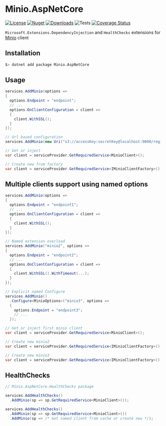 # Minio.AspNetCore

[![License](https://img.shields.io/github/license/appany/Minio.AspNetCore.svg)](https://github.com/appany/Minio.AspnetCore/blob/main/LICENSE)
[![Nuget](https://img.shields.io/nuget/v/Minio.AspNetCore.svg)](https://www.nuget.org/packages/Minio.AspNetCore)
[![Downloads](https://img.shields.io/nuget/dt/Minio.AspNetCore)](https://www.nuget.org/packages/Minio.AspNetCore)
![Tests](https://github.com/appany/Minio.AspNetCore/workflows/Tests/badge.svg)
[![Coverage Status](https://coveralls.io/repos/github/appany/Minio.AspNetCore/badge.svg?branch=main)](https://coveralls.io/github/appany/Minio.AspNetCore?branch=main)

`Microsoft.Extensions.DependencyInjection` and `HealthChecks` extensions for [Minio](https://github.com/minio/minio-dotnet) client

## Installation

```bash
$> dotnet add package Minio.AspNetCore
```

## Usage

```cs
services.AddMinio(options =>
{
  options.Endpoint = "endpoint";
  // ...
  options.OnClientConfiguration = client =>
  {
    client.WithSSL();
  }
});

// Url based configuration
services.AddMinio(new Uri("s3://accessKey:secretKey@localhost:9000/region"));

// Get or inject
var client = serviceProvider.GetRequiredService<MinioClient>();

// Create new from factory
var client = serviceProvider.GetRequiredService<IMinioClientFactory>().CreateClient();
```

## Multiple clients support using named options

```cs
services.AddMinio(options =>
{
  options.Endpoint = "endpoint1";
  // ...
  options.OnClientConfiguration = client =>
  {
    client.WithSSL();
  }
});

// Named extension overload
services.AddMinio("minio2", options =>
{
  options.Endpoint = "endpoint2";
  // ...
  options.OnClientConfiguration = client =>
  {
    client.WithSSL().WithTimeout(...);
  }
});

// Explicit named Configure
services.AddMinio()
  .Configure<MinioOptions>("minio3", options =>
  {
    options.Endpoint = "endpoint3";
    // ...
  });

// Get or inject first minio client
var client = serviceProvider.GetRequiredService<MinioClient>();

// Create new minio2
var client = serviceProvider.GetRequiredService<IMinioClientFactory>().CreateClient("minio2");

// Create new minio3
var client = serviceProvider.GetRequiredService<IMinioClientFactory>().CreateClient("minio3");
```

## HealthChecks

```cs
// Minio.AspNetCore.HealthChecks package

services.AddHealthChecks()
  .AddMinio(sp => sp.GetRequiredService<MinioClient>());

services.AddHealthChecks()
  .AddMinio(sp => sp.GetRequiredService<MinioClient>())
  .AddMinio(sp => /* Get named client from cache or create new */);
```
